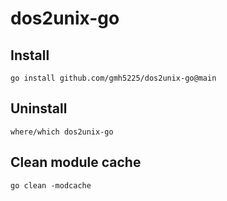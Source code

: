 # dos2unix-go

## Install
``
go install github.com/gmh5225/dos2unix-go@main
``

## Uninstall
``
where/which dos2unix-go
``

## Clean module cache
``
go clean -modcache
``
